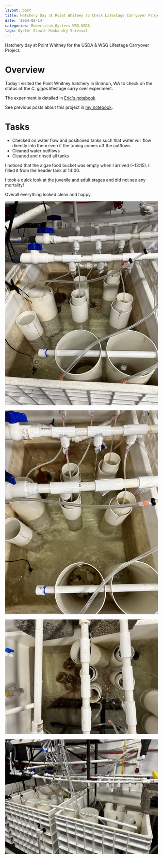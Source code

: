 ```yaml
---
layout: post
title: Hatchery Day at Point Whitney to Check Lifestage Carryover Project
date: '2024-02-14'
categories: RobertsLab_Oysters WSG_USDA
tags: Oyster Growth Husbandry Survival
---
```


Hatchery day at Point Whitney for the USDA & WSG Lifestage Carryover Project. 

# Overview 

Today I visited the Point Whitney hatchery in Brinnon, WA to check on the status of the *C. gigas* lifestage carry over experiment. 

The experiment is detailed in [Eric's notebook](https://eric-ess.github.io/notebook/). 

See previous posts about this project in [my notebook](https://ahuffmyer.github.io/ASH_Putnam_Lab_Notebook/categoryview/#wsg-usda). 

# Tasks 

- Checked on water flow and positioned tanks such that water will flow directly into them even if the tubing comes off the outflows
- Cleaned water outflows
- Cleaned and rinsed all tanks

I noticed that the algae food bucket was empty when I arrived (~13:15). I filled it from the header tank at 14:00. 

I took a quick look at the juvenile and adult stages and did not see any mortality! 

Overall everything looked clean and happy. 

![](https://github.com/AHuffmyer/ASH_Putnam_Lab_Notebook/blob/master/images/NotebookImages/oysters/wsg_usda/4.jpeg?raw=true)

![](https://github.com/AHuffmyer/ASH_Putnam_Lab_Notebook/blob/master/images/NotebookImages/oysters/wsg_usda/5.jpeg?raw=true)

![](https://github.com/AHuffmyer/ASH_Putnam_Lab_Notebook/blob/master/images/NotebookImages/oysters/wsg_usda/6.jpeg?raw=true)

![](https://github.com/AHuffmyer/ASH_Putnam_Lab_Notebook/blob/master/images/NotebookImages/oysters/wsg_usda/7.jpeg?raw=true)
